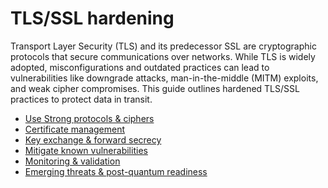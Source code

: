 # TLS/SSL hardening

Transport Layer Security (TLS) and its predecessor SSL are cryptographic protocols that secure communications over 
networks. While TLS is widely adopted, misconfigurations and outdated practices can lead to vulnerabilities like 
downgrade attacks, man-in-the-middle (MITM) exploits, and weak cipher compromises. This guide outlines hardened 
TLS/SSL practices to protect data in transit.

* [Use Strong protocols & ciphers](tls-ssl.md)
* [Certificate management](certs.md)
* [Key exchange & forward secrecy](forward.md)
* [Mitigate known vulnerabilities](vulns.md)
* [Monitoring & validation](monitoring.md)
* [Emerging threats & post-quantum readiness](pq.md)
